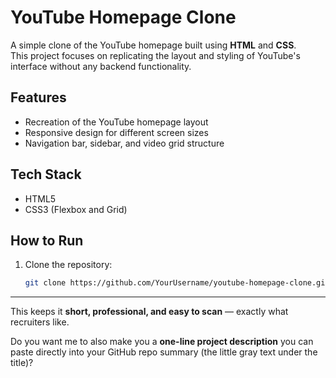 # YouTube Homepage Clone

A simple clone of the YouTube homepage built using **HTML** and **CSS**.  
This project focuses on replicating the layout and styling of YouTube's interface without any backend functionality.

## Features
- Recreation of the YouTube homepage layout  
- Responsive design for different screen sizes  
- Navigation bar, sidebar, and video grid structure  

## Tech Stack
- HTML5  
- CSS3 (Flexbox and Grid)


## How to Run
1. Clone the repository:
   ```bash
   git clone https://github.com/YourUsername/youtube-homepage-clone.git

---

This keeps it **short, professional, and easy to scan** — exactly what recruiters like.  

Do you want me to also make you a **one-line project description** you can paste directly into your GitHub repo summary (the little gray text under the title)?
